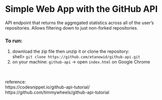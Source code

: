 # Simple Web App with the GitHub API

API endpoint that returns the aggregated statistics across all of the user’s repositories. Allows filtering down to just non-forked repositories. 
<br/>

### To run:
1. download the zip file then unzip it or clone the repository: <br>
shell> `git clone https://github.com/etanowid/github-api.git`
2. on your machine: `github-api` -> open `index.html` on Google Chrome

<br>
<br>
reference: <br/>
https://codesnippet.io/github-api-tutorial/
<br>
https://github.com/timmywheels/github-api-tutorial
